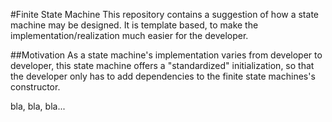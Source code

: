 #Finite State Machine
This repository contains a suggestion of how a state machine may be designed. 
It is template based, to make the implementation/realization much easier for the developer. 

##Motivation
As a state machine's implementation varies from developer to developer, this state machine offers a "standardized" initialization, so that the developer only has to add dependencies to the finite state machines's constructor. 

bla, bla, bla...


